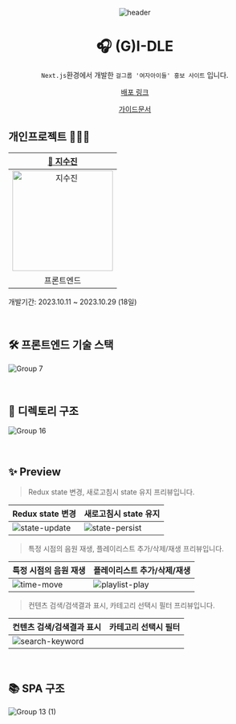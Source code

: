 <div align=center>

![header](https://capsule-render.vercel.app/api?type=waving&color=0:F9E547,50:ffd60a,100:fbec5d&height=200&section=header&text=(G)I-DLE&fontColor=fff&fontSize=70&fontAlign=50&fontAlignY=40)

# 🎧 (G)I-DLE

`Next.js`환경에서 개발한 `걸그룹 '여자아이들' 홍보 사이트` 입니다.<br>
<p align="middle"><a href="https://idle-next.vercel.app/" target="_blank">배포 링크</a></p>
<p align="middle"><a href="https://drive.google.com/file/d/1oPqjcREqQ08VSz9BEDtN_EH637rkJr_O/view?usp=sharing" target="_blank">가이드문서</a></p>

</div>

## 개인프로젝트 👩🏻‍💻
|[🌱 지수진](https://github.com/zisuzin)|
|:---:|
|<a href="https://github.com/zisuzin"> <img src="https://avatars.githubusercontent.com/zisuzin" width=200px alt="지수진"/> </a>|
|프론트엔드|
개발기간: 2023.10.11 ~ 2023.10.29 (18일)

<br>

## 🛠 프론트엔드 기술 스택
![Group 7](https://github.com/zisuzin/idle_next/assets/120540018/c41624ca-d2e7-4640-bf55-d571708f151f)

<br/>

## 📂 디렉토리 구조
![Group 16](https://github.com/zisuzin/idle_next/assets/120540018/87ac529e-160c-479b-bdb1-03eeba3fe083)

<br/>

## ✨ Preview
> Redux state 변경, 새로고침시 state 유지 프리뷰입니다.

|Redux state 변경|새로고침시 state 유지|
|---|---|
|![state-update](https://github.com/zisuzin/idle_next/assets/120540018/4251185b-d320-42f4-8b70-604caf56b244)|![state-persist](https://github.com/zisuzin/idle_next/assets/120540018/5df6c577-471e-4844-8b65-4538b215d3ce)

> 특정 시점의 음원 재생, 플레이리스트 추가/삭제/재생 프리뷰입니다.

|특정 시점의 음원 재생|플레이리스트 추가/삭제/재생|
|---|---|
![time-move](https://github.com/zisuzin/idle_next/assets/120540018/ee60e9f8-43eb-4d83-8a38-6a116476199f)|![playlist-play](https://github.com/zisuzin/idle_next/assets/120540018/48a0ff64-54e7-4509-8e1e-d9864a5f4915)

> 컨텐츠 검색/검색결과 표시, 카테고리 선택시 필터 프리뷰입니다.

|컨텐츠 검색/검색결과 표시|카테고리 선택시 필터|
|---|---|
![search-keyword](https://github.com/zisuzin/idle_next/assets/120540018/4152c70b-69f0-426f-8c29-f6740be8ecd6)|

<br/>

## 📚 SPA 구조
![Group 13 (1)](https://github.com/zisuzin/idle_next/assets/120540018/bff5d9ff-dcee-4462-9319-f1f8814af1b6)

